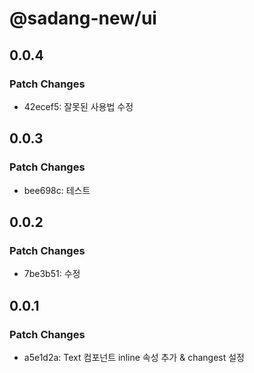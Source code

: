 # @sadang-new/ui

## 0.0.4

### Patch Changes

- 42ecef5: 잘못된 사용법 수정

## 0.0.3

### Patch Changes

- bee698c: 테스트

## 0.0.2

### Patch Changes

- 7be3b51: 수정

## 0.0.1

### Patch Changes

- a5e1d2a: Text 컴포넌트 inline 속성 추가 & changest 설정
